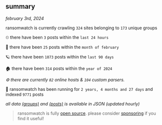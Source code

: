
## summary
_february 3rd, 2024_

ransomwatch is currently crawling `324` sites belonging to `173` unique groups

⏲ there have been `3` posts within the `last 24 hours`

🦈 there have been `25` posts within the `month of february`

🪐 there have been `1073` posts within the `last 90 days`

🏚 there have been `314` posts within the `year of 2024`

_⚙️ there are currently `82` online hosts & `104` custom parsers._

🦕 ransomwatch has been running for `2 years, 4 months and 27 days` and indexed `9771` posts

_all data  [(groups)](http://ransomwhat.telemetry.ltd/groups) and [(posts)](http://ransomwhat.telemetry.ltd/posts) is available in JSON (updated hourly)_

> ransomwatch is fully [open source](https://github.com/joshhighet/ransomwatch#ransomwatch--). please consider [sponsoring](https://github.com/sponsors/joshhighet) if you find it useful!
